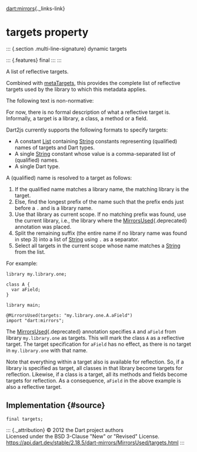 [dart:mirrors](../../dart-mirrors/dart-mirrors-library){._links-link}

targets property
================

::: {.section .multi-line-signature}
dynamic targets

::: {.features}
final
:::
:::

A list of reflective targets.

Combined with [metaTargets](metatargets), this provides the complete
list of reflective targets used by the library to which this metadata
applies.

The following text is non-normative:

For now, there is no formal description of what a reflective target is.
Informally, a target is a library, a class, a method or a field.

Dart2js currently supports the following formats to specify targets:

-   A constant [List](../../dart-core/list-class) containing
    [String](../../dart-core/string-class) constants representing
    (qualified) names of targets and Dart types.
-   A single [String](../../dart-core/string-class) constant whose value
    is a comma-separated list of (qualified) names.
-   A single Dart type.

A (qualified) name is resolved to a target as follows:

1.  If the qualified name matches a library name, the matching library
    is the target.
2.  Else, find the longest prefix of the name such that the prefix ends
    just before a `.` and is a library name.
3.  Use that library as current scope. If no matching prefix was found,
    use the current library, i.e., the library where the
    [MirrorsUsed](../mirrorsused-class){.deprecated} annotation was
    placed.
4.  Split the remaining suffix (the entire name if no library name was
    found in step 3) into a list of
    [String](../../dart-core/string-class) using `.` as a separator.
5.  Select all targets in the current scope whose name matches a
    [String](../../dart-core/string-class) from the list.

For example:

``` {.language-dart data-language="dart"}
library my.library.one;

class A {
  var aField;
}

library main;

@MirrorsUsed(targets: "my.library.one.A.aField")
import "dart:mirrors";
```

The [MirrorsUsed](../mirrorsused-class){.deprecated} annotation
specifies `A` and `aField` from library `my.library.one` as targets.
This will mark the class `A` as a reflective target. The target
specification for `aField` has no effect, as there is no target in
`my.library.one` with that name.

Note that everything within a target also is available for reflection.
So, if a library is specified as target, all classes in that library
become targets for reflection. Likewise, if a class is a target, all its
methods and fields become targets for reflection. As a consequence,
`aField` in the above example is also a reflective target.

Implementation {#source}
--------------

``` {.language-dart data-language="dart"}
final targets;
```

::: {._attribution}
© 2012 the Dart project authors\
Licensed under the BSD 3-Clause \"New\" or \"Revised\" License.\
<https://api.dart.dev/stable/2.18.5/dart-mirrors/MirrorsUsed/targets.html>
:::
